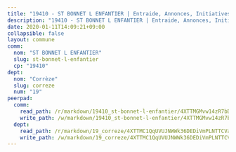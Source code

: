```yaml
---
title: "19410 - ST BONNET L ENFANTIER | Entraide, Annonces, Initiatives"
description: "19410 - ST BONNET L ENFANTIER | Entraide, Annonces, Initiatives"
date: 2020-01-11T14:09:21+09:00
collapsible: false
layout: commune
comm:
  nom: "ST BONNET L ENFANTIER"
  slug: st-bonnet-l-enfantier
  cp: "19410"
dept:
  nom: "Corrèze"
  slug: correze
  num: "19"
peerpad:
  comm:
    read_path: /r/markdown/19410_st-bonnet-l-enfantier/4XTTMGMvw14zR7bD6T3FhnRu93TAjuSPsJWhg7TS2AacXVGjQ
    write_path: /w/markdown/19410_st-bonnet-l-enfantier/4XTTMGMvw14zR7bD6T3FhnRu93TAjuSPsJWhg7TS2AacXVGjQ-K3TgUtrMLn2gkMH6W7GNbNi88zBAXqu4ULK9SrYxGLPGemHYA7HWPoboTGpaECoJEPgShiu4bAbTmVBE6HsT4CyWVUAU6k2A9nYCamDEUN3BrjBHETwoBrVEkagjT5pqLdybKaiz
  dept:
    read_path: /r/markdown/19_correze/4XTTMC1QqUVUJNWWk36DEDiVmPLNTTCVay5E5gwEvpSf36VsS
    write_path: /w/markdown/19_correze/4XTTMC1QqUVUJNWWk36DEDiVmPLNTTCVay5E5gwEvpSf36VsS-K3TgUzu4fqyixiBZaA5Ejd2iCC9xJnV2MqYc8L2r22c4qVWWx9VnJmMAAFTQjLmwLDBGZ9pgHdAtPGZHV6pZb6y2bhgaqXFUJ1Fp1QgihzJpszTr9ow8JcXoeYzTUZfY7Rzzn9sS
---
```


